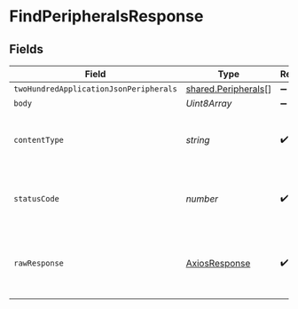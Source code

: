 # FindPeripheralsResponse


## Fields

| Field                                                             | Type                                                              | Required                                                          | Description                                                       |
| ----------------------------------------------------------------- | ----------------------------------------------------------------- | ----------------------------------------------------------------- | ----------------------------------------------------------------- |
| `twoHundredApplicationJsonPeripherals`                            | [shared.Peripherals](../../../sdk/models/shared/peripherals.md)[] | :heavy_minus_sign:                                                | OK                                                                |
| `body`                                                            | *Uint8Array*                                                      | :heavy_minus_sign:                                                | N/A                                                               |
| `contentType`                                                     | *string*                                                          | :heavy_check_mark:                                                | HTTP response content type for this operation                     |
| `statusCode`                                                      | *number*                                                          | :heavy_check_mark:                                                | HTTP response status code for this operation                      |
| `rawResponse`                                                     | [AxiosResponse](https://axios-http.com/docs/res_schema)           | :heavy_check_mark:                                                | Raw HTTP response; suitable for custom response parsing           |